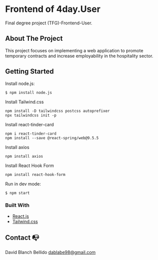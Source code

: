 # Frontend of 4day.User
Final degree project (TFG)-Frontend-User.

## About The Project
This project focuses on implementing a web application to promote temporary contracts and increase employability in the hospitality sector.

## Getting Started
Install node.js:
```
$ npm install node.js
```
Install Tailwind.css
```
npm install -D tailwindcss postcss autoprefixer
npx tailwindcss init -p
```
Install react-tinder-card
```
npm i react-tinder-card
npm install --save @react-spring/web@9.5.5
```
Install axios
```
npm install axios
```
Install React Hook Form
```
npm install react-hook-form
```
Run in dev mode:
```
$ npm start
```
### Built With
- [React.js](https://es.reactjs.org/)
- [Tailwind.css](https://flowbite.com/)
## Contact :mailbox_with_no_mail:
David Blanch Bellido dablabe98@gmail.com
